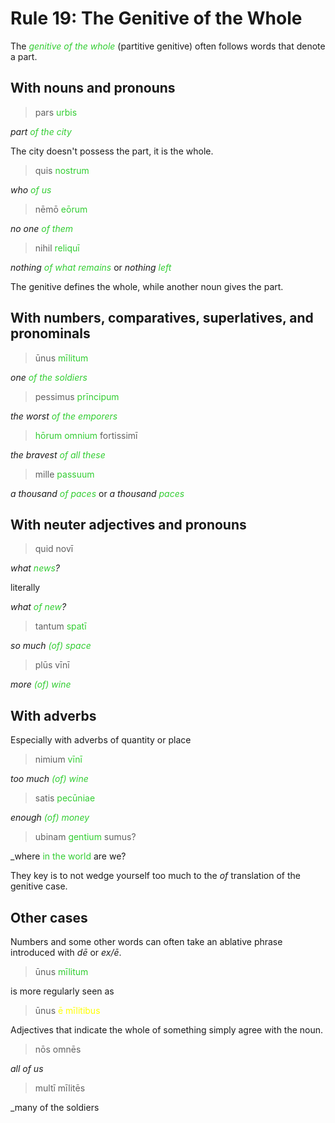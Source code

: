 # Rule 19: The Genitive of the Whole

The <span style="color: limegreen">_genitive of the whole_</span> (partitive genitive) often follows words that denote a part.

## With nouns and pronouns

> pars <span style="color: limegreen">urbis</span>

_part <span style="color: limegreen">of the city</span>_

The city doesn't possess the part, it is the whole.  

> quis <span style="color: limegreen">nostrum</span>

_who <span style="color: limegreen">of us</span>_

> nēmō <span style="color: limegreen">eōrum</span>

_no one <span style="color: limegreen">of them</span>_

> nihil <span style="color: limegreen">reliquī</span>

_nothing <span style="color: limegreen">of what remains</span>_ or _nothing <span style="color: limegreen">left</span>_

The genitive defines the whole, while another noun gives the part.

## With numbers, comparatives, superlatives, and pronominals

> ūnus <span style="color: limegreen">mīlitum</span>

_one <span style="color: limegreen">of the soldiers</span>_

> pessimus <span style="color: limegreen">prīncipum</span>

_the worst <span style="color: limegreen">of the emporers</span>_

> <span style="color: limegreen">hōrum omnium</span> fortissimī

_the bravest <span style="color: limegreen">of all these</span>_

> mille <span style="color: limegreen">passuum</span>

_a thousand <span style="color: limegreen">of paces</span>_ or _a thousand <span style="color: limegreen">paces</span>_

## With neuter adjectives and pronouns

> quid novī

_what <span style="color: limegreen">news</span>?_

literally

_what <span style="color: limegreen">of new</span>?_

> tantum <span style="color: limegreen">spatī</span>

_so much <span style="color: limegreen">(of) space</span>_

> plūs vīnī

_more <span style="color: limegreen">(of) wine</span>_

## With adverbs

Especially with adverbs of quantity or place

> nimium <span style="color: limegreen">vīnī</span>

_too much <span style="color: limegreen">(of) wine</span>_

> satis <span style="color: limegreen">pecūniae</span>

_enough <span style="color: limegreen">(of) money</span>_

> ubinam <span style="color: limegreen">gentium</span> sumus?

_where <span style="color: limegreen">in the world</span> are we?

They key is to not wedge yourself too much to the _of_ translation of the genitive case.

## Other cases

Numbers and some other words can often take an ablative phrase introduced with _dē_ or _ex/ē_.

> ūnus <span style="color: limegreen">mīlitum</span>

is more regularly seen as

> ūnus <span style="color: yellow">ē mīlitibus</span>

Adjectives that indicate the whole of something simply agree with the noun.

> nōs omnēs

_all of us_

> multī mīlitēs

_many of the soldiers